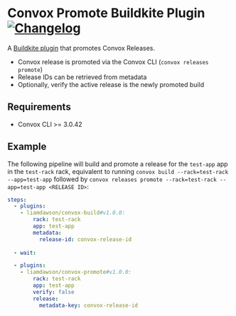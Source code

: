 # Convox Promote Buildkite Plugin [![Changelog](https://img.shields.io/badge/-Changelog-blue)](./CHANGELOG.md)

A [Buildkite plugin](https://buildkite.com/docs/agent/v3/plugins) that promotes Convox Releases.

- Convox release is promoted via the Convox CLI (`convox releases promote`)
- Release IDs can be retrieved from metadata
- Optionally, verify the active release is the newly promoted build

## Requirements

- Convox CLI >= 3.0.42

## Example

The following pipeline will build and promote a release for the `test-app` app in the `test-rack` rack, equivalent to running `convox build --rack=test-rack --app=test-app` followed by `convox releases promote --rack=test-rack --app=test-app <RELEASE ID>`:

```yaml
steps:
  - plugins:
    - liamdawson/convox-build#v1.0.0:
        rack: test-rack
        app: test-app
        metadata:
          release-id: convox-release-id
  
  - wait:

  - plugins:
    - liamdawson/convox-promote#v1.0.0:
        rack: test-rack
        app: test-app
        verify: false
        release:
          metadata-key: convox-release-id
```
